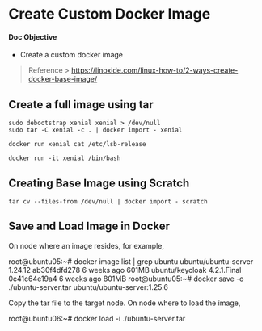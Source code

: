 # Create Custom Docker Image

#### Doc Objective
- Create a custom docker image

> Reference > https://linoxide.com/linux-how-to/2-ways-create-docker-base-image/

## Create a full image using tar

```
sudo debootstrap xenial xenial > /dev/null
sudo tar -C xenial -c . | docker import - xenial
```

```
docker run xenial cat /etc/lsb-release
```

```
docker run -it xenial /bin/bash
```

## Creating Base Image using Scratch

```
tar cv --files-from /dev/null | docker import - scratch
```

## Save and Load Image in Docker

On node where an image resides, for example,

root@ubuntu05:~# docker image list | grep ubuntu
ubuntu/ubuntu-server                                             1.24.12             ab30f4dfd278        6 weeks ago         601MB
ubuntu/keycloak                                                  4.2.1.Final         0c41c64e19a4        6 weeks ago         801MB
root@ubuntu05:~# docker save -o ./ubuntu-server.tar  ubuntu/ubuntu-server:1.25.6

Copy the tar file to the target node. On node where to load the image,

root@ubuntu06:~# docker load -i ./ubuntu-server.tar
